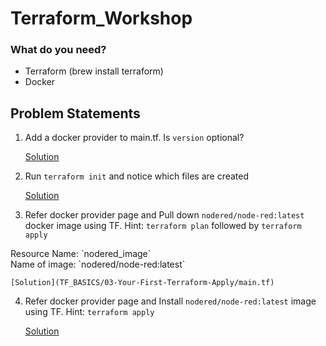 # Terraform_Workshop

### What do you need?
- Terraform (brew install terraform)
- Docker 


## Problem Statements
1. Add a docker provider to main.tf. Is `version` optional?

    [Solution](TF_BASICS/01-The-Docker-Provider/main.tf)

2. Run `terraform init` and notice which files are created

    [Solution](TF_BASICS/02-Terraform-Init-Deeper-Dive/main.tf)

3. Refer docker provider page and Pull down `nodered/node-red:latest` docker image using TF. Hint: `terraform plan` followed by `terraform apply`

<p>
    Resource Name: `nodered_image` <br />
    Name of image: `nodered/node-red:latest`
</p>

    [Solution](TF_BASICS/03-Your-First-Terraform-Apply/main.tf)

4. Refer docker provider page and Install `nodered/node-red:latest` image using TF. Hint: `terraform apply`

    [Solution](TF_BASICS/03-Your-First-Terraform-Apply/main.tf)
